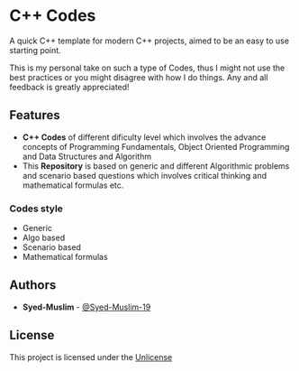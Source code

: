 # C++ Codes

A quick C++ template for modern C++ projects, aimed to be an easy to use
starting point.

This is my personal take on such a type of Codes, thus I might not use the
best practices or you might disagree with how I do things. Any and all feedback
is greatly appreciated!

## Features

* **C++ Codes** of different dificulty level which involves the advance concepts of Programming Fundamentals, Object Oriented Programming and Data Structures and Algorithm
* This **Repository** is based on generic and different Algorithmic problems and scenario based questions which involves critical thinking and mathematical formulas etc.

### Codes style 

* Generic
* Algo based
* Scenario based
* Mathematical formulas

## Authors

* **Syed-Muslim** - [@Syed-Muslim-19](https://github.com/Syed-Muslim-19)

## License

This project is licensed under the [Unlicense](https://unlicense.org/)
